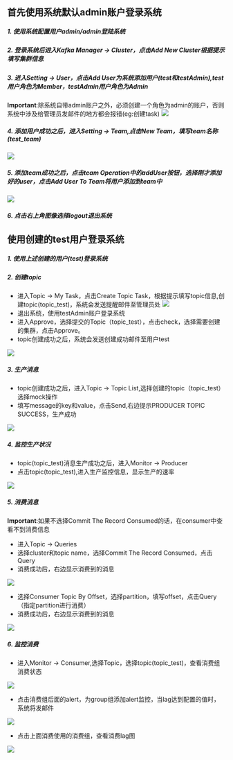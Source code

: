 ## 首先使用系统默认admin账户登录系统
##### 1. 使用系统配置用户admin/admin登陆系统
##### 2. 登录系统后进入Kafka Manager -> Cluster，点击Add New Cluster根据提示填写集群信息
##### 3. 进入Setting -> User，点击Add User为系统添加用户(test和testAdmin),test用户角色为Member，testAdmin用户角色为Admin
   **Important**:除系统自带admin账户之外，必须创建一个角色为admin的账户，否则系统中涉及给管理员发邮件的地方都会报错(eg:创建task)
![](../docs/images/add_user.png)
##### 4. 添加用户成功之后，进入Setting -> Team,点击New Team，填写team名称(test_team)
![](../docs/images/add_team.png)


##### 5. 添加team成功之后，点击team Operation中的addUser按钮，选择刚才添加好的user，点击Add User To Team将用户添加到team中
![](../docs/images/add_user_to_team1.png)

##### 6. 点击右上角图像选择logout退出系统
## 使用创建的test用户登录系统
##### 1. 使用上述创建的用户(test)登录系统
##### 2. 创建topic
   - 进入Topic -> My Task，点击Create Topic Task，根据提示填写topic信息,创建topic(topic_test)，系统会发送提醒邮件至管理员处
   ![](../docs/images/add_task.png)   
   - 退出系统，使用testAdmin账户登录系统
   - 进入Approve，选择提交的Topic（topic_test），点击check，选择需要创建的集群，点击Approve。   
   - topic创建成功之后，系统会发送创建成功邮件至用户test
   
   ![](../docs/images/approve_task.png)
##### 3. 生产消息
   - topic创建成功之后，进入Topic -> Topic List,选择创建的topic（topic_test）选择mock操作
   - 填写message的key和value，点击Send,右边提示PRODUCER TOPIC SUCCESS，生产成功
   
   ![](../docs/images/topic_product.png)
  
##### 4. 监控生产状况
   - topic(topic_test)消息生产成功之后，进入Monitor -> Producer
   - 点击topic(topic_test),进入生产监控信息，显示生产的速率
   
  ![](../docs/images/mon_product.png)
##### 5. 消费消息
   **Important**:如果不选择Commit The Record Consumed的话，在consumer中查看不到消费信息
   - 进入Topic -> Queries
   - 选择cluster和topic name，选择Commit The Record Consumed，点击Query     
   - 消费成功后，右边显示消费到的消息
   
  
    
   ![](../docs/images/consumer_topic.png)
   - 选择Consumer Topic By Offset，选择partition，填写offset，点击Query（指定partition进行消费）
   - 消费成功后，右边显示消费到的消息
   
  ![](../docs/images/consumer_partition.png)
  
##### 6. 监控消费
   -  进入Monitor -> Consumer,选择Topic，选择topic(topic_test)，查看消费组消费状态
   
  ![](../docs/images/consumer_group.png)

   -  点击消费组后面的alert，为group组添加alert监控，当lag达到配置的值时，系统将发邮件
   
  ![](../docs/images/consumer_alert.png)
   -  点击上面消费使用的消费组，查看消费lag图  
  
  ![](../docs/images/consumer_lag.png)
